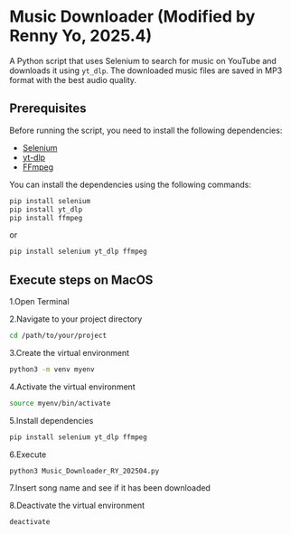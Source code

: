 # Music Downloader (Modified by Renny Yo, 2025.4)

A Python script that uses Selenium to search for music on YouTube and downloads it using `yt_dlp`.
The downloaded music files are saved in MP3 format with the best audio quality.

## Prerequisites

Before running the script, you need to install the following dependencies:

- [Selenium](https://pypi.org/project/selenium/)
- [yt-dlp](https://pypi.org/project/yt-dlp/)
- [FFmpeg](https://ffmpeg.org/)

You can install the dependencies using the following commands:

```bash
pip install selenium
pip install yt_dlp
pip install ffmpeg
```
or

```bash
pip install selenium yt_dlp ffmpeg
```

## Execute steps on MacOS
1.Open Terminal

2.Navigate to your project directory
```bash
cd /path/to/your/project
```
3.Create the virtual environment
```bash
python3 -m venv myenv
```
4.Activate the virtual environment
```bash
source myenv/bin/activate
```
5.Install dependencies
```bash
pip install selenium yt_dlp ffmpeg
```
6.Execute
```bash
python3 Music_Downloader_RY_202504.py
```
7.Insert song name and see if it has been downloaded

8.Deactivate the virtual environment
```bash
deactivate
```